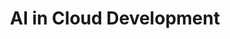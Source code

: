 ---
# Name of the event, <= 60 characters
title: AI in Cloud Development
meta_desc: Explore how AI is shaping cloud development, from coding to infrastructure and observability, with expert insights on current successes and future possibilities
meta_image:

# A featured webinar will display first in the list.
featured: false

# Webinars with unlisted as true will not be shown on the webinar list
unlisted: false

# Gated webinars will have a registration form and the user will need
# to fill out the form before viewing.
gated: false

# The layout of the landing page.
type: webinars

# External webinars will link to an external page instead of a webinar
# landing/registration page. If the webinar is external you will need
# set the 'block_external_search_index' flag to true so Google does not index
# the webinar page created.
external: false
block_external_search_index: false

# The url slug for the webinar landing page. If this is an external
# webinar, use the external URL as the value here.
url_slug: panel-ai-in-cloud-development

# Content for the left hand side section of the page.
main:
    # Webinar title.
    title: AI in Cloud Development

    event_type: event # workshop | event

    # URL for embedding a URL for ungated webinars.
    youtube_url: https://www.youtube.com/embed/eiVTfB3Qrqo

    # Sortable date. The datetime Hugo will use to sort the webinars in date order.
    sortable_date: 2024-09-18T09:00:00-00:00

    # Duration of the webinar.
    duration: 1 hour

    # "virtual" will be shown under "show virtual events only", otherwise shown as City, State (seattle, wa)
    location: virtual

    # Description of the webinar.
    description: |
        The panel discussed the role that AI is playing in the present and (near) future of cloud development across infrastructure and applications. Software development has seen some of the richest applications of novel generative AI-based experiences, and these tools continue to expand their scope from coding assistants to task planning to agents.

        Cloud development, in particular, has seen these benefits extended across the lifecycle, with exciting applications to IaC, policy, observability, and more. Hear from some of the industry experts at the forefront of applying modern AI approaches to all these areas of cloud development—what they see working well already at scale and what they are excited about for the future.

    # The webinar presenters
    presenters:
        - name: Luke Hoban
          role: CTO, Pulumi
          photo: /images/team/luke-hoban.jpg
        - name: Meagan Cojocar
          role: Principal Product Manager, Pulumi
          photo: /images/team/meagan-cojocar.jpg
        - name: Giri Sreenivas
          photo: /images/pulumiup-2023/2024-speakers/giri-sreenivas.jpg
          role: Chief Product Officer, Docker
        - name: Phillip Carter
          photo: /images/pulumiup-2023/2024-speakers/phillip-carter.jpg
          role: Principal Product Manager, HoneyComb.io
        - name: Clare Liguori
          photo: /images/pulumiup-2023/2024-speakers/clare-liguori.jpg
          role: Sr. Principal Software Engineer, AWS

    # case-sensitive
    tags:
        level: # Beginner, Intermediate, Advanced
        topics: ["AI", "Automation", "Observability"]
        languages: []

# The right hand side form section.
form:
    # HubSpot form id.
    hubspot_form_id:
    salesforce_campaign_id:
---